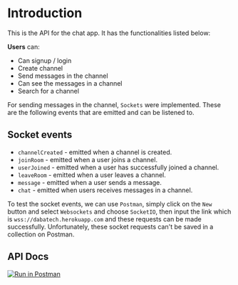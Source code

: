 # Introduction
This is the API for the chat app. It has the functionalities listed below:

**Users** can: 

- Can signup / login
- Create channel
- Send messages in the channel
- Can see the messages in a channel
- Search for a channel

For sending messages in the channel, `Sockets` were implemented. These are the following events that are emitted and can be listened to.

## Socket events
- `channelCreated` - emitted when a channel is created.
- `joinRoom` - emitted when a user joins a channel.
- `userJoined` - emitted when a user has successfully joined a channel.
- `leaveRoom` - emitted when a user leaves a channel.
- `message` - emitted when a user sends a message.
- `chat` - emitted when users receives messages in a channel.

To test the socket events, we can use `Postman`, simply click on the `New` button and select `Websockets` and choose `SocketIO`, then input the link which is `wss://dabatech.herokuapp.com` and these requests can be made successfully. Unfortunately, these socket requests can't be saved in a collection on Postman. 

## API Docs
[![Run in Postman](https://run.pstmn.io/button.svg)](https://app.getpostman.com/run-collection/dc860d17f0894e44afc7?action=collection%2Fimport)
